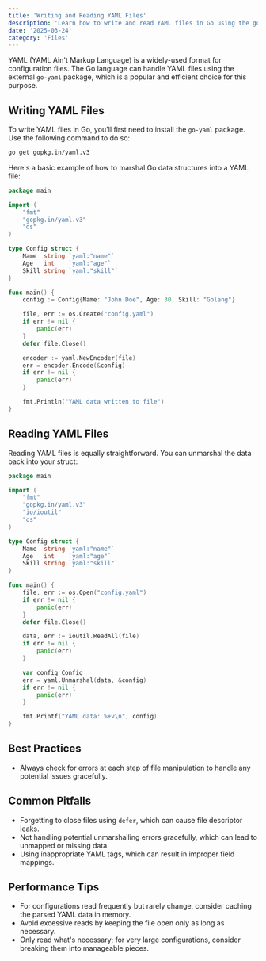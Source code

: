 ```yaml
---
title: 'Writing and Reading YAML Files'
description: 'Learn how to write and read YAML files in Go using the go-yaml package'
date: '2025-03-24'
category: 'Files'
---
```


YAML (YAML Ain't Markup Language) is a widely-used format for configuration files. The Go language can handle YAML files using the external `go-yaml` package, which is a popular and efficient choice for this purpose.

## Writing YAML Files

To write YAML files in Go, you'll first need to install the `go-yaml` package. Use the following command to do so:

```sh
go get gopkg.in/yaml.v3
```

Here's a basic example of how to marshal Go data structures into a YAML file:

```go
package main

import (
	"fmt"
	"gopkg.in/yaml.v3"
	"os"
)

type Config struct {
	Name  string `yaml:"name"`
	Age   int    `yaml:"age"`
	Skill string `yaml:"skill"`
}

func main() {
	config := Config{Name: "John Doe", Age: 30, Skill: "Golang"}

	file, err := os.Create("config.yaml")
	if err != nil {
		panic(err)
	}
	defer file.Close()

	encoder := yaml.NewEncoder(file)
	err = encoder.Encode(&config)
	if err != nil {
		panic(err)
	}

	fmt.Println("YAML data written to file")
}
```

## Reading YAML Files

Reading YAML files is equally straightforward. You can unmarshal the data back into your struct:

```go
package main

import (
	"fmt"
	"gopkg.in/yaml.v3"
	"io/ioutil"
	"os"
)

type Config struct {
	Name  string `yaml:"name"`
	Age   int    `yaml:"age"`
	Skill string `yaml:"skill"`
}

func main() {
	file, err := os.Open("config.yaml")
	if err != nil {
		panic(err)
	}
	defer file.Close()

	data, err := ioutil.ReadAll(file)
	if err != nil {
		panic(err)
	}

	var config Config
	err = yaml.Unmarshal(data, &config)
	if err != nil {
		panic(err)
	}

	fmt.Printf("YAML data: %+v\n", config)
}
```

## Best Practices

- Always check for errors at each step of file manipulation to handle any potential issues gracefully.

## Common Pitfalls

- Forgetting to close files using `defer`, which can cause file descriptor leaks.
- Not handling potential unmarshalling errors gracefully, which can lead to unmapped or missing data.
- Using inappropriate YAML tags, which can result in improper field mappings.

## Performance Tips

- For configurations read frequently but rarely change, consider caching the parsed YAML data in memory.
- Avoid excessive reads by keeping the file open only as long as necessary.
- Only read what's necessary; for very large configurations, consider breaking them into manageable pieces.
